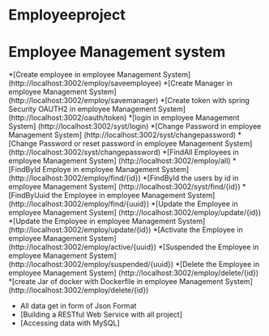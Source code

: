# Employeeproject

Employee Management system
============================

*[Create employee in employee Management System] (http://localhost:3002/employ/saveemployee)
*[Create Manager in employee Management System] (http://localhost:3002/employ/savemanager)
*[Create token with spring Security OAUTH2 in employee Management System] (http://localhost:3002/oauth/token)
*[login in employee Management System] (http://localhost:3002/syst/login)
*[Change Password in employee Management System] (http://localhost:3002/syst/changepassword)
*[Change Password or reset password in employee Management System] (http://localhost:3002/syst/changepassword)
*[FindAll Employees in employee Management System] (http://localhost:3002/employ/all)
*[FindById Employe in employee Management System] (http://localhost:3002/employ/find/{id})
*[FindById the users by id in employee Management System] (http://localhost:3002/syst/find/{id})
*[FindByUuid the Employee in employee Management System] (http://localhost:3002/employ/find/{uuid})
*[Update the Employee in employee Management System] (http://localhost:3002/employ/update/{id})
*[Update the Employee in employee Management System] (http://localhost:3002/employ/update/{id})
*[Activate the Employee in employee Management System] (http://localhost:3002/employ/active/{uuid})
*[Suspended the Employee in employee Management System] (http://localhost:3002/employ/suspended/{uuid})
*[Delete the Employee in employee Management System] (http://localhost:3002/employ/delete/{id})
*[create Jar of docker with Dockerfile in employee Management System] (http://localhost:3002/employ/delete/{id})

* All data get in form of Json Format
* [Building a RESTful Web Service with all project]
* [Accessing data with MySQL]
